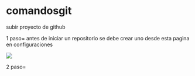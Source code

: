 # comandosgit

subir proyecto de github

1 paso=
antes de iniciar un repositorio se debe crear uno desde esta pagina en configuraciones 
<div>
<img src=https://user-images.githubusercontent.com/125855395/220139258-bfbc1c6f-65a5-4a34-a1cb-52b584f5f60f.png" height"200" />
</div>


2 paso=

